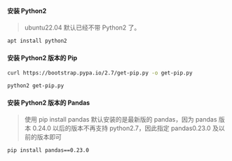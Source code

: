 #### 安装 Python2

> ubuntu22.04 默认已经不带 Python2 了。

```bash
apt install python2
```

#### 安装 Python2 版本的 Pip

```bash
curl https://bootstrap.pypa.io/2.7/get-pip.py -o get-pip.py

python2 get-pip.py
```

#### 安装 Python2 版本的 Pandas

> 使用 pip install pandas 默认安装的是最新版的 pandas，因为 pandas 版本 0.24.0 以后的版本不再支持 python2.7，因此指定 pandas0.23.0 及以前的版本即可

```bash
pip install pandas==0.23.0
```
